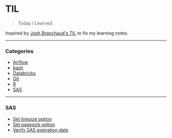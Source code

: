 # TIL

> Today I Learned

Inspired by [Josh Branchaud's TIL](https://github.com/jbranchaud/til) to fix my learning notes.

---

### Categories
* [Airflow](#airflow)
* [bash](#bash)
* [Databricks](#databricks)
* [Git](#git)
* [R](#r)
* [SAS](#sas)

---

### SAS
- [Set linesize option](sas/linesize.md)
- [Set pagesize option](sas/pagesize.md)
- [Verify SAS expiration date](sas/license.md)

